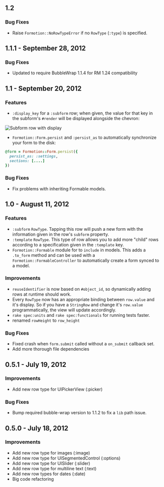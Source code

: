 ## 1.2

### Bug Fixes

- Raise `Formotion::NoRowTypeError` if no `RowType` (`:type`) is specified.

## 1.1.1 - September 28, 2012

### Bug Fixes

- Updated to require BubbleWrap 1.1.4 for RM 1.24 compatibility

## 1.1 - September 20, 2012

### Features

- `:display_key` for a `:subform` row; when given, the value for that key in the subform's `#render` will be displayed alongside the chevron:

![Subform row with display](http://i.imgur.com/FoDo1.png)

- `Formotion::Form.persist` and `:persist_as` to automatically synchronize your form to the disk:

```ruby
@form = Formotion::Form.persist({
  persist_as: :settings,
  sections: [....]
})
```

### Bug Fixes

- Fix problems with inheriting Formable models.

## 1.0 - August 11, 2012

### Features

- `:subform` `RowType`. Tapping this row will push a new form with the information given in the row's `subform` property.
- `:template` `RowType`. This type of row allows you to add more "child" rows according to a specification given in the `:template` key.
- `Formotion::Formable` module for to `include` in models. This adds a `.to_form` method and can be used with a `Formotion::FormableController` to automatically create a form synced to a model.

### Improvements

- `reuseIdentifier` is now based on `#object_id`, so dynamically adding rows at runtime should work.
- Every `RowType` now has an appropriate binding between `row.value` and it's display. So if you have a `StringRow` and change it's `row.value` programmatically, the view will update accordingly.
- `rake spec:units` and `rake spec:functionals` for running tests faster.
- renamed `rowHeight` to `row_height`

### Bug Fixes

- Fixed crash when `form.submit` called without a `on_submit` callback set.
- Add more thorough file dependencies

## 0.5.1 - July 19, 2012

### Improvements

- Add new row type for UIPickerView (:picker)

### Bug Fixes

- Bump required bubble-wrap version to 1.1.2 to fix a `lib` path issue.

## 0.5.0 - July 18, 2012

### Improvements

- Add new row type for images (:image)
- Add new row type for UISegmentedControl (:options)
- Add new row type for UISlider (:slider)
- Add new row type for multiline text (:text)
- Add new row types for dates (:date)
- Big code refactoring